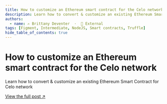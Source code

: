 ```yaml
---
title: How to customize an Ethereum smart contract for the Celo network
description: Learn how to convert & customize an existing Ethereum Smart Contract for Celo network
authors:
  - name: ✍️ Brittany Deventer  ·  🔗 External
tags: [Figment, Intermediate, NodeJS, Smart contracts, Truffle]
hide_table_of_contents: true
---
```


# How to customize an Ethereum smart contract for the Celo network

Learn how to convert & customize an existing Ethereum Smart Contract for Celo network

[View the full post ↗️](https://learn.figment.io/tutorials/celo-contract-from-ethereum)

<!--truncate-->
